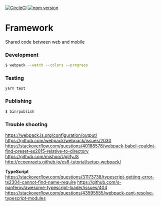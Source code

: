 [![CircleCI](https://circleci.com/gh/track-stack/framework.svg?style=svg)](https://circleci.com/gh/track-stack/framework)
[![npm version](https://img.shields.io/npm/v/trackstack.svg)](https://www.npmjs.com/package/trackstack)
# Framework

Shared code between web and mobile

### Development
```bash
$ webpack --watch --colors --progress
```

### Testing
```basb
yarn test
```

### Publishing
```bash
$ bin/publish
```

### Trouble shooting

https://webpack.js.org/configuration/output/  
https://github.com/webpack/webpack/issues/2030  
https://stackoverflow.com/questions/40188578/webpack-babel-couldnt-find-preset-es2015-relative-to-directory  
https://github.com/mishoo/UglifyJS  
http://ccoenraets.github.io/es6-tutorial/setup-webpack/ 

**TypeScript**  
https://stackoverflow.com/questions/31173738/typescript-getting-error-ts2304-cannot-find-name-require
https://github.com/s-panferov/awesome-typescript-loader/issues/404
https://stackoverflow.com/questions/43595555/webpack-cant-resolve-typescript-modules
